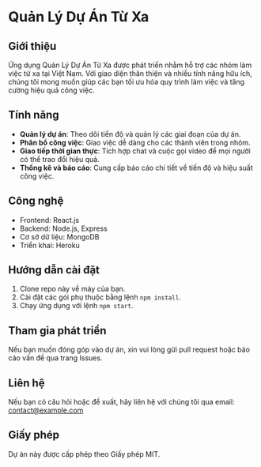 # Quản Lý Dự Án Từ Xa

## Giới thiệu
Ứng dụng Quản Lý Dự Án Từ Xa được phát triển nhằm hỗ trợ các nhóm làm việc từ xa tại Việt Nam. Với giao diện thân thiện và nhiều tính năng hữu ích, chúng tôi mong muốn giúp các bạn tối ưu hóa quy trình làm việc và tăng cường hiệu quả công việc.

## Tính năng
- **Quản lý dự án**: Theo dõi tiến độ và quản lý các giai đoạn của dự án.
- **Phân bổ công việc**: Giao việc dễ dàng cho các thành viên trong nhóm.
- **Giao tiếp thời gian thực**: Tích hợp chat và cuộc gọi video để mọi người có thể trao đổi hiệu quả.
- **Thống kê và báo cáo**: Cung cấp báo cáo chi tiết về tiến độ và hiệu suất công việc.

## Công nghệ
- Frontend: React.js
- Backend: Node.js, Express
- Cơ sở dữ liệu: MongoDB
- Triển khai: Heroku

## Hướng dẫn cài đặt
1. Clone repo này về máy của bạn.
2. Cài đặt các gói phụ thuộc bằng lệnh `npm install`.
3. Chạy ứng dụng với lệnh `npm start`.

## Tham gia phát triển
Nếu bạn muốn đóng góp vào dự án, xin vui lòng gửi pull request hoặc báo cáo vấn đề qua trang Issues.

## Liên hệ
Nếu bạn có câu hỏi hoặc đề xuất, hãy liên hệ với chúng tôi qua email: contact@example.com

## Giấy phép
Dự án này được cấp phép theo Giấy phép MIT.